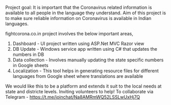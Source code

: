 Project goal: It is important that the Coronavirus related information is available to all people in the language they understand. Aim of this project is to make sure reliable information on Coronavirus is available in Indian languages.

fightcorona.co.in project involves the below important areas,

1. Dashboard - UI project written using ASP.Net MVC Razor view
2. DB Update - Windows service app written using C# that updates the numbers in DB
3. Data collection - Involves manually updating the state specific numbers in Google sheets
4. Localization - This tool helps in generating resource files for different languages from Google sheet where translations are available

We would like this to be a platform and extends it suit to the local needs at state and districte levels. Inviting volunteers to help! To collaborate via Telegram - https://t.me/joinchat/Na8AMRmWQ52LSSLwUxHj7Q
